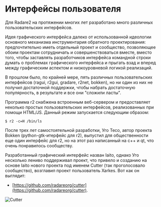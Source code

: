# Интерфейсы пользователя

Для Radare2 на протяжении многих лет разработано много различных пользовательских интерфейсов.

Идея графического интерфейса далеко от использованной идеологии основного механизма инструментария обратного проектирования: предпочтительно иметь отдельный проект и сообщество, позволяющее обоим проектам сотрудничать и совершенствоваться вместе, вместо того, чтобы заставлять разработчиков интерфейса командной строки думать о проблемах графического интерфейса и прыгать взад и вперед между графическим аспектом и низкоуровневой логикой реализаций.

В прошлом было, по крайней мере, пять различных пользовательских интерфейсов (ragui, r2gui, gradare, r2net, bokken), но ни один из них не получил достаточной поддержки, чтобы набрать достаточную популярность, в результате и все они "сложили ласты".

Программа r2 снабжена встроенным веб-сервером и предоставляет неколько простых пользовательских интерфейсов, реализованных при помощи HTML/JS. Данный режим запускается следующим образом:

```
$ r2 -c=H /bin/ls
```

После трех лет самостоятельной разработки, Уго Тесо, автор проекта Bokken (python-gtk-итерфейс для r2), выпустил для общественности еще один интерфейс для r2, но на этот раз написанный на c++ и qt, что очень понравилось сообществу.

Разработанный графический интерфейс назван Iaito, однако Уго несколько лениво поддерживал проект, что привело и созданию на основе Iaito нового проекта под именем Cutter (так проголосовало сообщество), возглавил проект пользователь Xarkes. Вот как он выглядит:

* [https://github.com/radareorg/cutter](https://github.com/radareorg/cutter).

![Cutter](Cutter.png)
